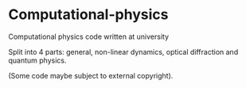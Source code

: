 # Computational-physics
Computational physics code written at university

Split into 4 parts: general, non-linear dynamics, optical diffraction and quantum physics.

(Some code maybe subject to external copyright).

